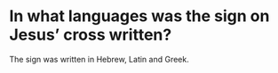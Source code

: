 # In what languages was the sign on Jesus’ cross written?

The sign was written in Hebrew, Latin and Greek.
